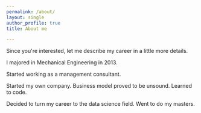```yaml
---
permalink: /about/
layout: single
author_profile: true
title: About me

---
```


Since you're interested, let me describe my career in a little more details.

I majored in Mechanical Engineering in 2013.

Started working as a management consultant.

Started my own company. Business model proved to be unsound. Learned to code.

Decided to turn my career to the data science field. Went to do my masters.
